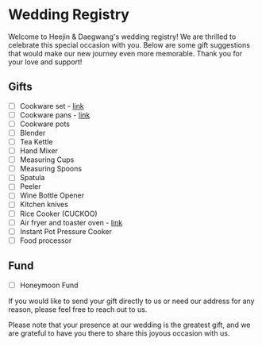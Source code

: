 # Wedding Registry

Welcome to Heejin & Daegwang's wedding registry! We are thrilled to celebrate this special occasion with you. Below are some gift suggestions that would make our new journey even more memorable. Thank you for your love and support!

## Gifts
- [ ] Cookware set - [link](https://fromourplace.ca/products/prepped-bundle?variant=40648614969518)
- [ ] Cookware pans - [link](https://fromourplace.ca/products/always-essential-cooking-pan)
- [ ] Cookware pots
- [ ] Blender
- [ ] Tea Kettle
- [ ] Hand Mixer
- [ ] Measuring Cups
- [ ] Measuring Spoons
- [ ] Spatula
- [ ] Peeler
- [ ] Wine Bottle Opener
- [ ] Kitchen knives
- [ ] Rice Cooker (CUCKOO)
- [ ] Air fryer and toaster oven - [link](https://fromourplace.ca/products/wonder-oven)
- [ ] Instant Pot Pressure Cooker
- [ ] Food processor

## Fund
- [ ] Honeymoon Fund

If you would like to send your gift directly to us or need our address for any reason, please feel free to reach out to us.

Please note that your presence at our wedding is the greatest gift, and we are grateful to have you there to share this joyous occasion with us.
